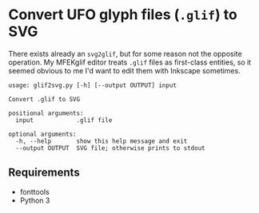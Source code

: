 # Convert UFO glyph files (`.glif`) to SVG

There exists already an `svg2glif`, but for some reason not the opposite operation. My MFEKglif editor treats `.glif` files as first-class entities, so it seemed obvious to me I'd want to edit them with Inkscape sometimes.

```
usage: glif2svg.py [-h] [--output OUTPUT] input

Convert .glif to SVG

positional arguments:
  input            .glif file

optional arguments:
  -h, --help       show this help message and exit
  --output OUTPUT  SVG file; otherwise prints to stdout
```

## Requirements

* fonttools
* Python 3
